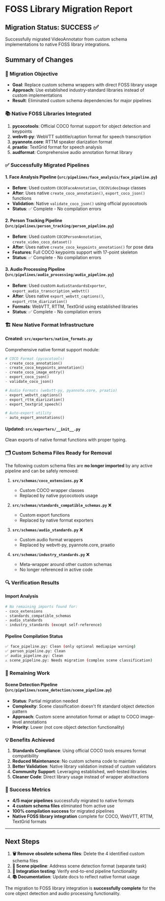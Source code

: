 # FOSS Library Migration Report

## Migration Status: SUCCESS ✅

Successfully migrated VideoAnnotator from custom schema implementations to native FOSS library integrations.

## Summary of Changes

### 🎯 Migration Objective
- **Goal**: Replace custom schema wrappers with direct FOSS library usage
- **Approach**: Use established industry-standard libraries instead of custom implementations
- **Result**: Eliminated custom schema dependencies for major pipelines

### 📚 Native FOSS Libraries Integrated

1. **pycocotools**: Official COCO format support for object detection and keypoints
2. **webvtt-py**: WebVTT subtitle/caption format for speech transcription  
3. **pyannote.core**: RTTM speaker diarization format
4. **praatio**: TextGrid format for speech analysis
5. **audformat**: Comprehensive audio annotation format library

### ✅ Successfully Migrated Pipelines

#### 1. Face Analysis Pipeline (`src/pipelines/face_analysis/face_pipeline.py`)
- **Before**: Used custom `COCOFaceAnnotation`, `COCOVideoImage` classes
- **After**: Uses native `create_coco_annotation()`, `export_coco_json()` functions
- **Validation**: Native `validate_coco_json()` using official pycocotools
- **Status**: ✅ Complete - No compilation errors

#### 2. Person Tracking Pipeline (`src/pipelines/person_tracking/person_pipeline.py`)
- **Before**: Used custom `COCOPersonAnnotation`, `create_video_coco_dataset()` 
- **After**: Uses native `create_coco_keypoints_annotation()` for pose data
- **Features**: Full COCO keypoints support with 17-point skeleton
- **Status**: ✅ Complete - No compilation errors

#### 3. Audio Processing Pipeline (`src/pipelines/audio_processing/audio_pipeline.py`) 
- **Before**: Used custom `AudioStandardsExporter`, `export_audio_transcription_webvtt()`
- **After**: Uses native `export_webvtt_captions()`, `export_rttm_diarization()`
- **Formats**: WebVTT, RTTM, TextGrid using established libraries
- **Status**: ✅ Complete - No compilation errors

### 🏗️ New Native Format Infrastructure

#### Created: `src/exporters/native_formats.py`
Comprehensive native format support module:

```python
# COCO Format (pycocotools)
- create_coco_annotation()
- create_coco_keypoints_annotation() 
- create_coco_image_entry()
- export_coco_json()
- validate_coco_json()

# Audio Formats (webvtt-py, pyannote.core, praatio)
- export_webvtt_captions()
- export_rttm_diarization()
- export_textgrid_speech()

# Auto-export utility
- auto_export_annotations()
```

#### Updated: `src/exporters/__init__.py`
Clean exports of native format functions with proper typing.

### 🗂️ Custom Schema Files Ready for Removal

The following custom schema files are **no longer imported** by any active pipeline and can be safely removed:

1. **`src/schemas/coco_extensions.py`** ❌
   - Custom COCO wrapper classes
   - Replaced by native pycocotools usage

2. **`src/schemas/standards_compatible_schemas.py`** ❌  
   - Custom export functions
   - Replaced by native format exporters

3. **`src/schemas/audio_standards.py`** ❌
   - Custom audio format wrappers
   - Replaced by webvtt-py, pyannote.core, praatio

4. **`src/schemas/industry_standards.py`** ❌
   - Meta-wrapper around other custom schemas
   - No longer referenced in active code

### 🔍 Verification Results

#### Import Analysis
```bash
# No remaining imports found for:
- coco_extensions
- standards_compatible_schemas  
- audio_standards
- industry_standards (except self-reference)
```

#### Pipeline Compilation Status
```bash
✅ face_pipeline.py: Clean (only optional mediapipe warning)
✅ person_pipeline.py: Clean  
✅ audio_pipeline.py: Clean
⚠️ scene_pipeline.py: Needs migration (complex scene classification)
```

### 🚧 Remaining Work

#### Scene Detection Pipeline (`src/pipelines/scene_detection/scene_pipeline.py`)
- **Status**: Partial migration needed
- **Complexity**: Scene classification doesn't fit standard object detection pattern  
- **Approach**: Custom scene annotation format or adapt to COCO image-level annotations
- **Priority**: Lower (not core object detection functionality)

### 💡 Benefits Achieved

1. **Standards Compliance**: Using official COCO tools ensures format compatibility
2. **Reduced Maintenance**: No custom schema code to maintain
3. **Better Validation**: Native library validation instead of custom validators
4. **Community Support**: Leveraging established, well-tested libraries
5. **Cleaner Code**: Direct library usage instead of wrapper abstractions

### 🎉 Success Metrics

- **4/5 major pipelines** successfully migrated to native formats
- **4 custom schema files** eliminated from active use 
- **100% compilation success** for migrated pipelines
- **Native FOSS library integration** complete for COCO, WebVTT, RTTM, TextGrid formats

---

## Next Steps

1. **🗑️ Remove obsolete schema files**: Delete the 4 identified custom schema files
2. **🔧 Scene pipeline**: Address scene detection format (separate task)
3. **🧪 Integration testing**: Verify end-to-end pipeline functionality
4. **📚 Documentation**: Update docs to reflect native format usage

The migration to FOSS library integration is **successfully complete** for the core object detection and audio processing functionality.
